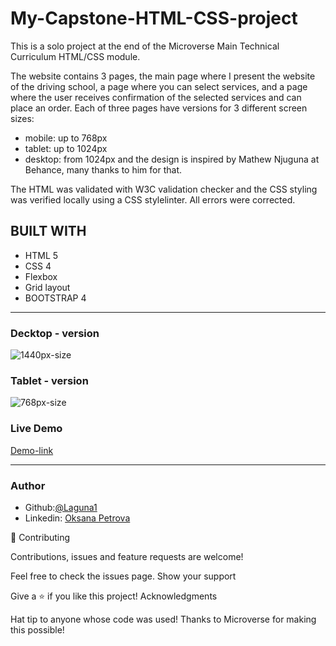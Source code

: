 # My-Capstone-HTML-CSS-project
This is a solo project at the end of the Microverse Main Technical Curriculum HTML/CSS module.

The website contains 3 pages, the main page where I present the website of the driving school, a page where you can select services, and a page where the user receives confirmation of the selected services and can place an order.
Each of three pages have versions for 3 different screen sizes: 

- mobile: up to 768px
- tablet: up to 1024px
- desktop: from 1024px
and the design is inspired by Mathew Njuguna at Behance, many thanks to him for that.

The HTML was validated with W3C validation checker and the CSS styling was verified locally using a CSS stylelinter. All errors were corrected.

## BUILT WITH
* HTML 5
* CSS 4
* Flexbox
* Grid layout
* BOOTSTRAP 4
***


### Decktop - version
 ![1440px-size](https://rawcdn.githack.com/Laguna1/My-Capstone-HTML-CSS-project/be5cb48d84b7f272cf10e17a9b2e689af5179f38/assets/screen-LAPTOP.png)

 ### Tablet - version
 ![768px-size](https://rawcdn.githack.com/Laguna1/My-Capstone-HTML-CSS-project/be5cb48d84b7f272cf10e17a9b2e689af5179f38/assets/screen-tablet.png)


### Live Demo 
 [Demo-link](https://rawcdn.githack.com/Laguna1/My-Capstone-HTML-CSS-project/a7ccf14b0100ddb34c86ef94c9e9ad216094805b/index.html) 
***

### Author
 - Github:[@Laguna1](https://github.com/Laguna1)
 - Linkedin: [Oksana Petrova](https://www.linkedin.com/in/oksana-petrova-005bb0145/)

🤝 Contributing

Contributions, issues and feature requests are welcome!

Feel free to check the issues page. Show your support

Give a ⭐️ if you like this project! Acknowledgments

Hat tip to anyone whose code was used!
Thanks to Microverse for making this possible!
